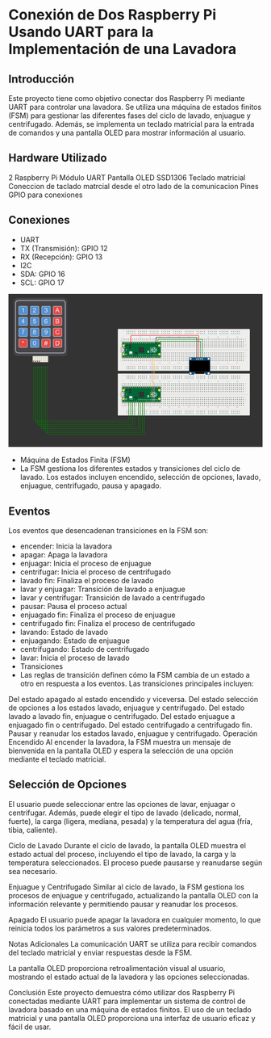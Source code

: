 # Conexión de Dos Raspberry Pi Usando UART para la Implementación de una Lavadora
## Introducción
Este proyecto tiene como objetivo conectar dos Raspberry Pi mediante UART para controlar una lavadora. Se utiliza una máquina de estados finitos (FSM) para gestionar las diferentes fases del ciclo de lavado, enjuague y centrifugado. Además, se implementa un teclado matricial para la entrada de comandos y una pantalla OLED para mostrar información al usuario.

## Hardware Utilizado
2 Raspberry Pi
Módulo UART
Pantalla OLED SSD1306
Teclado matricial
Coneccion de taclado matrcial desde el otro lado de la comunicacion
Pines GPIO para conexiones
## Conexiones
- UART
- TX (Transmisión): GPIO 12
- RX (Recepción): GPIO 13
- I2C
- SDA: GPIO 16
- SCL: GPIO 17

![alt text](image.png)

- Máquina de Estados Finita (FSM)
- La FSM gestiona los diferentes estados y transiciones del ciclo de lavado. Los estados incluyen encendido, selección de opciones, lavado, enjuague, centrifugado, pausa y apagado.



## Eventos
Los eventos que desencadenan transiciones en la FSM son:

- encender: Inicia la lavadora
- apagar: Apaga la lavadora
- enjuagar: Inicia el proceso de enjuague
- centrifugar: Inicia el proceso de centrifugado
- lavado fin: Finaliza el proceso de lavado
- lavar y enjuagar: Transición de lavado a enjuague
- lavar y centrifugar: Transición de lavado a  centrifugado
- pausar: Pausa el proceso actual
- enjuagado fin: Finaliza el proceso de enjuague
- centrifugado fin: Finaliza el proceso de  centrifugado
- lavando: Estado de lavado
- enjuagando: Estado de enjuague
- centrifugando: Estado de centrifugado
- lavar: Inicia el proceso de lavado
- Transiciones
- Las reglas de transición definen cómo la FSM  cambia de un estado a otro en respuesta a los  eventos. Las transiciones principales incluyen:

Del estado apagado al estado encendido y viceversa.
Del estado selección de opciones a los estados lavado, enjuague y centrifugado.
Del estado lavado a lavado fin, enjuague o centrifugado.
Del estado enjuague a enjuagado fin o centrifugado.
Del estado centrifugado a centrifugado fin.
Pausar y reanudar los estados lavado, enjuague y centrifugado.
Operación
Encendido
Al encender la lavadora, la FSM muestra un mensaje de bienvenida en la pantalla OLED y espera la selección de una opción mediante el teclado matricial.

## Selección de Opciones
El usuario puede seleccionar entre las opciones de lavar, enjuagar o centrifugar. Además, puede elegir el tipo de lavado (delicado, normal, fuerte), la carga (ligera, mediana, pesada) y la temperatura del agua (fría, tibia, caliente).

Ciclo de Lavado
Durante el ciclo de lavado, la pantalla OLED muestra el estado actual del proceso, incluyendo el tipo de lavado, la carga y la temperatura seleccionados. El proceso puede pausarse y reanudarse según sea necesario.

Enjuague y Centrifugado
Similar al ciclo de lavado, la FSM gestiona los procesos de enjuague y centrifugado, actualizando la pantalla OLED con la información relevante y permitiendo pausar y reanudar los procesos.

Apagado
El usuario puede apagar la lavadora en cualquier momento, lo que reinicia todos los parámetros a sus valores predeterminados.

Notas Adicionales
La comunicación UART se utiliza para recibir comandos del teclado matricial y enviar respuestas desde la FSM.

La pantalla OLED proporciona retroalimentación visual al usuario, mostrando el estado actual de la lavadora y las opciones seleccionadas.

Conclusión
Este proyecto demuestra cómo utilizar dos Raspberry Pi conectadas mediante UART para implementar un sistema de control de lavadora basado en una máquina de estados finitos. El uso de un teclado matricial y una pantalla OLED proporciona una interfaz de usuario eficaz y fácil de usar.
